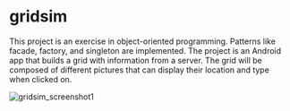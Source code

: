 # gridsim
This project is an exercise in object-oriented programming. Patterns like facade, factory, and singleton are implemented.
The project is an Android app that builds a grid with information from a server. The grid will be composed of different pictures that can display their location and type when clicked on.


![gridsim_screenshot1](https://user-images.githubusercontent.com/72533567/119711597-b4bca600-be2d-11eb-812b-49edf44d45b5.png)
